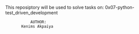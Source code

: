 This reposiptory will be used to solve tasks on:
0x07-python-test_driven_development

               AUTHOR:
           Kenims Akpaiya

